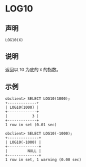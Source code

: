 LOG10
==========================



声明
-----------------------

```unknow
LOG10(X)
```



说明
-----------------------

返回以 10 为底的 `X` 的指数。

示例
-----------------------

```unknow
obclient> SELECT LOG10(1000);
+-------------+
| LOG10(1000) |
+-------------+
|           3 |
+-------------+
1 row in set (0.01 sec)

obclient> SELECT LOG10(-1000);
+--------------+
| LOG10(-1000) |
+--------------+
|         NULL |
+--------------+
1 row in set, 1 warning (0.00 sec)
```
